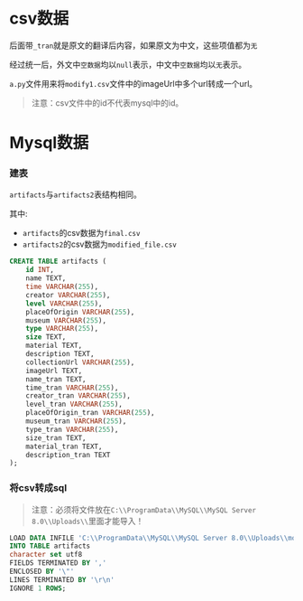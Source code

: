 # csv数据

后面带`_tran`就是原文的翻译后内容，如果原文为中文，这些项值都为`无`

经过统一后，外文中`空数据`均以`null`表示，中文中`空数据`均以`无`表示。

`a.py`文件用来将`modify1.csv`文件中的imageUrl中多个url转成一个url。

> 注意：csv文件中的id不代表mysql中的id。

# Mysql数据

### 建表

`artifacts`与`artifacts2`表结构相同。

其中:

- `artifacts`的csv数据为`final.csv`
- `artifacts2`的csv数据为`modified_file.csv`

```sql
CREATE TABLE artifacts (
    id INT,
    name TEXT,
    time VARCHAR(255),
    creator VARCHAR(255),
    level VARCHAR(255),
    placeOfOrigin VARCHAR(255),
    museum VARCHAR(255),
    type VARCHAR(255),
    size TEXT,
    material TEXT,
    description TEXT,
    collectionUrl VARCHAR(255),
    imageUrl TEXT,
    name_tran TEXT,
    time_tran VARCHAR(255),
    creator_tran VARCHAR(255),
    level_tran VARCHAR(255),
    placeOfOrigin_tran VARCHAR(255),
    museum_tran VARCHAR(255),
    type_tran VARCHAR(255),
    size_tran TEXT,
    material_tran TEXT,
    description_tran TEXT
);
```

### 将csv转成sql

> 注意：必须将文件放在`C:\\ProgramData\\MySQL\\MySQL Server 8.0\\Uploads\\`里面才能导入！

```sql
LOAD DATA INFILE 'C:\\ProgramData\\MySQL\\MySQL Server 8.0\\Uploads\\modified.csv'
INTO TABLE artifacts
character set utf8
FIELDS TERMINATED BY ','
ENCLOSED BY '\"'
LINES TERMINATED BY '\r\n'
IGNORE 1 ROWS;
```

